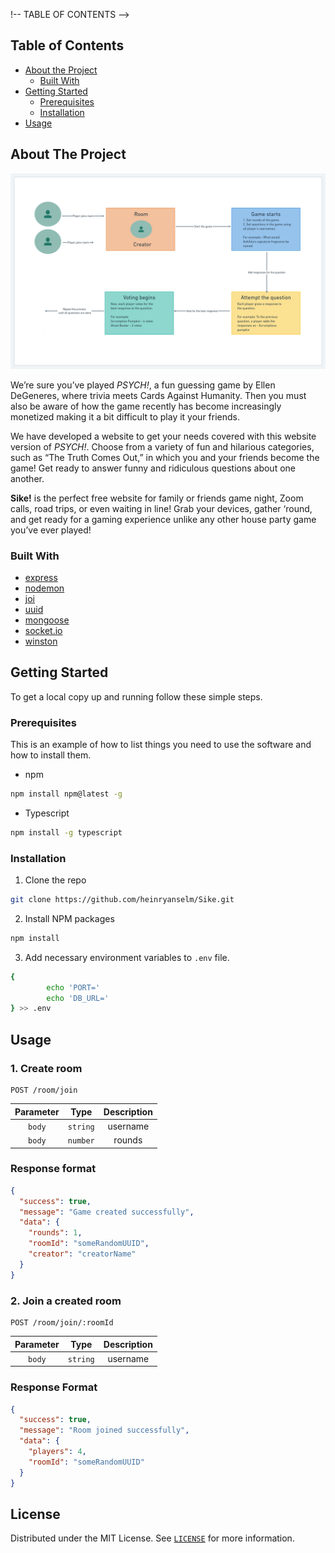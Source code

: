 !-- TABLE OF CONTENTS -->

## Table of Contents

- [About the Project](#about-the-project)
  - [Built With](#built-with)
- [Getting Started](#getting-started)
  - [Prerequisites](#prerequisites)
  - [Installation](#installation)
- [Usage](#usage)

<!-- ABOUT THE PROJECT -->

## About The Project

<img src="./assets/game-flow.png" alt="game-flow">

We’re sure you’ve played _PSYCH!_, a fun guessing game by Ellen DeGeneres, where trivia meets Cards Against Humanity. Then you must also be aware of how the game recently has become increasingly monetized making it a bit difficult to play it your friends.

We have developed a website to get your needs covered with this website version of _PSYCH!_. Choose from a variety of fun and hilarious categories, such as “The Truth Comes Out,” in which you and your friends become the game! Get ready to answer funny and ridiculous questions about one another.

**Sike!** is the perfect free website for family or friends game night, Zoom calls, road trips, or even waiting in line! Grab your devices, gather ‘round, and get ready for a gaming experience unlike any other house party game you’ve ever played!

### Built With

- [express](https://www.npmjs.com/package/express)
- [nodemon](https://www.npmjs.com/package/nodemon)
- [joi](https://www.npmjs.com/package/nodemon)
- [uuid](https://www.npmjs.com/package/uuid)
- [mongoose](https://www.npmjs.com/package/mongoose)
- [socket.io](https://www.npmjs.com/package/socket.io)
- [winston](https://www.npmjs.com/package/winston)

<!-- GETTING STARTED -->

## Getting Started

To get a local copy up and running follow these simple steps.

### Prerequisites

This is an example of how to list things you need to use the software and how to install them.

- npm

```sh
npm install npm@latest -g
```

- Typescript

```sh
npm install -g typescript
```

### Installation

1. Clone the repo

```sh
git clone https://github.com/heinryanselm/Sike.git
```

2. Install NPM packages

```sh
npm install
```

3. Add necessary environment variables to `.env` file.

```sh
{
        echo 'PORT='
        echo 'DB_URL='
} >> .env
```

<!-- USAGE EXAMPLES -->

## Usage

### 1. Create room

```http
POST /room/join
```

| Parameter |   Type   | Description |
| :-------: | :------: | :---------: |
|  `body`   | `string` |  username   |
|  `body`   | `number` |   rounds    |

### Response format

```json
{
  "success": true,
  "message": "Game created successfully",
  "data": {
    "rounds": 1,
    "roomId": "someRandomUUID",
    "creator": "creatorName"
  }
}
```

### 2. Join a created room

```http
POST /room/join/:roomId
```

| Parameter |   Type   | Description |
| :-------: | :------: | :---------: |
|  `body`   | `string` |  username   |

### Response Format

```json
{
  "success": true,
  "message": "Room joined successfully",
  "data": {
    "players": 4,
    "roomId": "someRandomUUID"
  }
}
```

<!-- LICENSE -->

## License

Distributed under the MIT License. See [`LICENSE`](./LICENSE) for more information.
